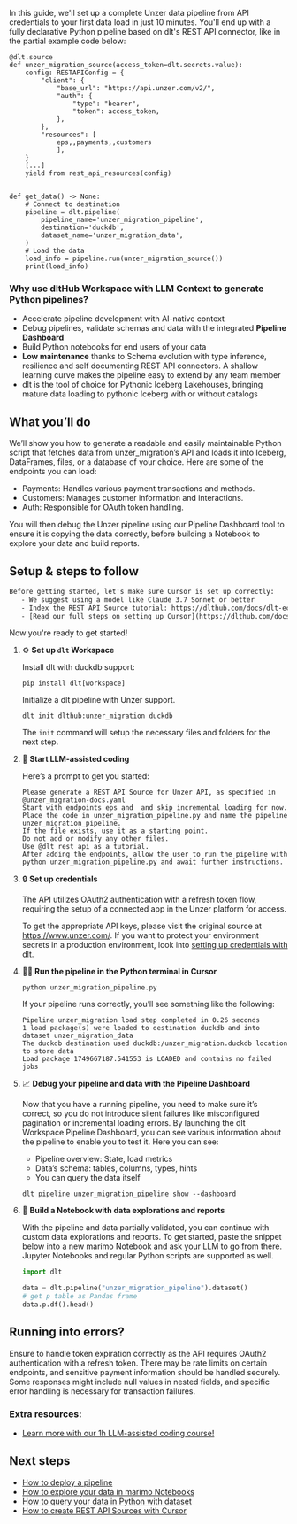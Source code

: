In this guide, we'll set up a complete Unzer data pipeline from API credentials to your first data load in just 10 minutes. You'll end up with a fully declarative Python pipeline based on dlt's REST API connector, like in the partial example code below:

```python-outcome
@dlt.source
def unzer_migration_source(access_token=dlt.secrets.value):
    config: RESTAPIConfig = {
        "client": {
            "base_url": "https://api.unzer.com/v2/",
            "auth": {
                "type": "bearer",
                "token": access_token,
            },
        },
        "resources": [
            eps,,payments,,customers
            ],
    }
    [...]
    yield from rest_api_resources(config)


def get_data() -> None:
    # Connect to destination
    pipeline = dlt.pipeline(
        pipeline_name='unzer_migration_pipeline',
        destination='duckdb',
        dataset_name='unzer_migration_data', 
    )
    # Load the data
    load_info = pipeline.run(unzer_migration_source())
    print(load_info) 
```

### Why use dltHub Workspace with LLM Context to generate Python pipelines?

- Accelerate pipeline development with AI-native context
- Debug pipelines, validate schemas and data with the integrated **Pipeline Dashboard**
- Build Python notebooks for end users of your data
- **Low maintenance** thanks to Schema evolution with type inference, resilience and self documenting REST API connectors. A shallow learning curve makes the pipeline easy to extend by any team member
- dlt is the tool of choice for Pythonic Iceberg Lakehouses, bringing mature data loading to pythonic Iceberg with or without catalogs

## What you’ll do

We’ll show you how to generate a readable and easily maintainable Python script that fetches data from unzer_migration’s API and loads it into Iceberg, DataFrames, files, or a database of your choice. Here are some of the endpoints you can load:

- Payments: Handles various payment transactions and methods.
- Customers: Manages customer information and interactions.
- Auth: Responsible for OAuth token handling.

You will then debug the Unzer pipeline using our Pipeline Dashboard tool to ensure it is copying the data correctly, before building a Notebook to explore your data and build reports.

## Setup & steps to follow

```default
Before getting started, let's make sure Cursor is set up correctly:
   - We suggest using a model like Claude 3.7 Sonnet or better
   - Index the REST API Source tutorial: https://dlthub.com/docs/dlt-ecosystem/verified-sources/rest_api/ and add it to context as **@dlt rest api**
   - [Read our full steps on setting up Cursor](https://dlthub.com/docs/dlt-ecosystem/llm-tooling/cursor-restapi#23-configuring-cursor-with-documentation)
```

Now you're ready to get started!

1. ⚙️ **Set up `dlt` Workspace**
    
    Install dlt with duckdb support:
    ```shell
    pip install dlt[workspace]
    ```

    Initialize a dlt pipeline with Unzer support.
    ```shell
    dlt init dlthub:unzer_migration duckdb
    ```

    The `init` command will setup the necessary files and folders for the next step.
    
2. 🤠 **Start LLM-assisted coding**
    
    Here’s a prompt to get you started:
    
    ```prompt
    Please generate a REST API Source for Unzer API, as specified in @unzer_migration-docs.yaml 
    Start with endpoints eps and  and skip incremental loading for now. 
    Place the code in unzer_migration_pipeline.py and name the pipeline unzer_migration_pipeline. 
    If the file exists, use it as a starting point. 
    Do not add or modify any other files. 
    Use @dlt rest api as a tutorial. 
    After adding the endpoints, allow the user to run the pipeline with python unzer_migration_pipeline.py and await further instructions.
    ```

    
3. 🔒 **Set up credentials** 
    
    The API utilizes OAuth2 authentication with a refresh token flow, requiring the setup of a connected app in the Unzer platform for access.
    
    To get the appropriate API keys, please visit the original source at https://www.unzer.com/.
    If you want to protect your environment secrets in a production environment, look into [setting up credentials with dlt](https://dlthub.com/docs/walkthroughs/add_credentials).
    
4. 🏃‍♀️ **Run the pipeline in the Python terminal in Cursor**
    
    ```shell
    python unzer_migration_pipeline.py
    ```
    
    If your pipeline runs correctly, you’ll see something like the following:
    
    ```shell
    Pipeline unzer_migration load step completed in 0.26 seconds
    1 load package(s) were loaded to destination duckdb and into dataset unzer_migration_data
    The duckdb destination used duckdb:/unzer_migration.duckdb location to store data
    Load package 1749667187.541553 is LOADED and contains no failed jobs
    ```
    
5. 📈 **Debug your pipeline and data with the Pipeline Dashboard**

    Now that you have a running pipeline, you need to make sure it’s correct, so you do not introduce silent failures like misconfigured pagination or incremental loading errors. By launching the dlt Workspace Pipeline Dashboard, you can see various information about the pipeline to enable you to test it. Here you can see:
    - Pipeline overview: State, load metrics
    - Data’s schema: tables, columns, types, hints
    - You can query the data itself
    
    ```shell
    dlt pipeline unzer_migration_pipeline show --dashboard
    ```
    
6. 🐍 **Build a Notebook with data explorations and reports**

    With the pipeline and data partially validated, you can continue with custom data explorations and reports. To get started, paste the snippet below into a new marimo Notebook and ask your LLM to go from there. Jupyter Notebooks and regular Python scripts are supported as well.

    
    ```python
    import dlt

   data = dlt.pipeline("unzer_migration_pipeline").dataset()
   # get p table as Pandas frame
   data.p.df().head()
    ```

## Running into errors?

Ensure to handle token expiration correctly as the API requires OAuth2 authentication with a refresh token. There may be rate limits on certain endpoints, and sensitive payment information should be handled securely. Some responses might include null values in nested fields, and specific error handling is necessary for transaction failures.

### Extra resources:

- [Learn more with our 1h LLM-assisted coding course!](https://www.youtube.com/watch?v=GGid70rnJuM)

## Next steps

- [How to deploy a pipeline](https://dlthub.com/docs/walkthroughs/deploy-a-pipeline)
- [How to explore your data in marimo Notebooks](https://dlthub.com/docs/general-usage/dataset-access/marimo)
- [How to query your data in Python with dataset](https://dlthub.com/docs/general-usage/dataset-access/dataset)
- [How to create REST API Sources with Cursor](https://dlthub.com/docs/dlt-ecosystem/llm-tooling/cursor-restapi)